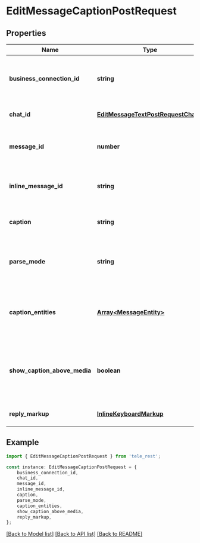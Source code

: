 # EditMessageCaptionPostRequest


## Properties

Name | Type | Description | Notes
------------ | ------------- | ------------- | -------------
**business_connection_id** | **string** | Unique identifier of the business connection on behalf of which the message to be edited was sent | [optional] [default to undefined]
**chat_id** | [**EditMessageTextPostRequestChatId**](EditMessageTextPostRequestChatId.md) |  | [optional] [default to undefined]
**message_id** | **number** | Required if *inline\\_message\\_id* is not specified. Identifier of the message to edit | [optional] [default to undefined]
**inline_message_id** | **string** | Required if *chat\\_id* and *message\\_id* are not specified. Identifier of the inline message | [optional] [default to undefined]
**caption** | **string** | New caption of the message, 0-1024 characters after entities parsing | [optional] [default to undefined]
**parse_mode** | **string** | Mode for parsing entities in the message caption. See [formatting options](https://core.telegram.org/bots/api/#formatting-options) for more details. | [optional] [default to undefined]
**caption_entities** | [**Array&lt;MessageEntity&gt;**](MessageEntity.md) | A JSON-serialized list of special entities that appear in the caption, which can be specified instead of *parse\\_mode* | [optional] [default to undefined]
**show_caption_above_media** | **boolean** | Pass *True*, if the caption must be shown above the message media. Supported only for animation, photo and video messages. | [optional] [default to undefined]
**reply_markup** | [**InlineKeyboardMarkup**](InlineKeyboardMarkup.md) |  | [optional] [default to undefined]

## Example

```typescript
import { EditMessageCaptionPostRequest } from 'tele_rest';

const instance: EditMessageCaptionPostRequest = {
    business_connection_id,
    chat_id,
    message_id,
    inline_message_id,
    caption,
    parse_mode,
    caption_entities,
    show_caption_above_media,
    reply_markup,
};
```

[[Back to Model list]](../README.md#documentation-for-models) [[Back to API list]](../README.md#documentation-for-api-endpoints) [[Back to README]](../README.md)

